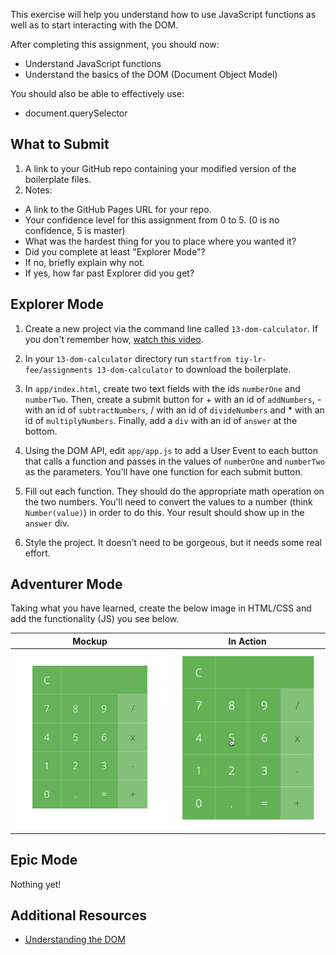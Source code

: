 This exercise will help you understand how to use JavaScript functions as well as to start interacting with the DOM.

After completing this assignment, you should now:

* Understand JavaScript functions
* Understand the basics of the DOM (Document Object Model)

You should also be able to effectively use:

* document.querySelector

## What to Submit

1. A link to your GitHub repo containing your modified version of the boilerplate files.
2. Notes:
  * A link to the GitHub Pages URL for your repo.
  * Your confidence level for this assignment from 0 to 5. (0 is no confidence, 5 is master)
  * What was the hardest thing for you to place where you wanted it?
  * Did you complete at least "Explorer Mode"?
  * If no, briefly explain why not.
  * If yes, how far past Explorer did you get?  

## Explorer Mode

1. Create a new project via the command line called `13-dom-calculator`. If you don't remember how, [watch this video](https://www.youtube.com/watch?v=kyEuodzR-yE).

2. In your `13-dom-calculator` directory run `startfrom tiy-lr-fee/assignments 13-dom-calculator` to download the boilerplate.

3. In `app/index.html`, create two text fields with the ids `numberOne` and `numberTwo`. Then, create a submit button for + with an id of `addNumbers`, - with an id of `subtractNumbers`, / with an id of `divideNumbers` and \* with an id of `multiplyNumbers`. Finally, add a `div` with an id of `answer` at the bottom.

4. Using the DOM API, edit `app/app.js` to add a User Event to each button that calls a function and passes in the values of `numberOne` and `numberTwo` as the parameters. You'll have one function for each submit button.

5. Fill out each function. They should do the appropriate math operation on the two numbers. You'll need to convert the values to a number (think `Number(value)`) in order to do this. Your result should show up in the `answer` div.

6. Style the project. It doesn't need to be gorgeous, but it needs some real effort.

## Adventurer Mode

Taking what you have learned, create the below image in HTML/CSS and add the functionality (JS) you see below.

| Mockup                       | In Action                    |
| ---------------------------- | ---------------------------- |
| ![](https://raw.githubusercontent.com/TIY-LR-FEE/assignments/master/13-dom-calculator/calculator.png) | ![](https://raw.githubusercontent.com/TIY-LR-FEE/assignments/master/13-dom-calculator/calculator.gif) |

## Epic Mode

Nothing yet!

## Additional Resources

* [Understanding the DOM](https://developer.mozilla.org/en-US/docs/Web/API/Document_Object_Model)
